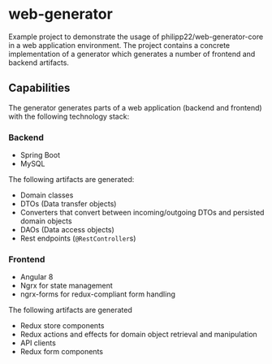 # web-generator

Example project to demonstrate the usage of philipp22/web-generator-core in a web application environment.
The project contains a concrete implementation of a generator which generates a number of frontend and backend artifacts.

## Capabilities

The generator generates parts of a web application (backend and frontend) with the following technology stack:

### Backend

* Spring Boot
* MySQL

The following artifacts are generated:

* Domain classes
* DTOs (Data transfer objects)
* Converters that convert between incoming/outgoing DTOs and persisted domain objects
* DAOs (Data access objects)
* Rest endpoints (`@RestController`s)

### Frontend

* Angular 8
* Ngrx for state management
* ngrx-forms for redux-compliant form handling

The following artifacts are generated

* Redux store components
* Redux actions and effects for domain object retrieval and manipulation
* API clients
* Redux form components
